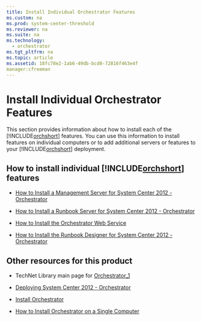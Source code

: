 ```yaml
---
title: Install Individual Orchestrator Features
ms.custom: na
ms.prod: system-center-threshold
ms.reviewer: na
ms.suite: na
ms.technology: 
  - orchestrator
ms.tgt_pltfrm: na
ms.topic: article
ms.assetid: 18fc78e2-1ab6-49db-bcd0-72816f463e4f
manager:cfreeman
---
```

# Install Individual Orchestrator Features
This section provides information about how to install each of the [!INCLUDE[orchshort](../../om/manage/includes/orchshort_md.md)] features. You can use this information to install features on individual computers or to add additional servers or features to your [!INCLUDE[orchshort](../../om/manage/includes/orchshort_md.md)] deployment.  
  
## How to install individual [!INCLUDE[orchshort](../../om/manage/includes/orchshort_md.md)] features  
  
-   [How to Install a Management Server for System Center 2012 - Orchestrator](../../orch/deploy/How-to-Install-a-Management-Server-for-System-Center-2012---Orchestrator.md)  
  
-   [How to Install a Runbook Server for System Center 2012 - Orchestrator](../../orch/deploy/How-to-Install-a-Runbook-Server-for-System-Center-2012---Orchestrator.md)  
  
-   [How to Install the Orchestrator Web Service](../../orch/deploy/How-to-Install-the-Orchestrator-Web-Service.md)  
  
-   [How to Install the Runbook Designer for System Center 2012 - Orchestrator](../../orch/deploy/How-to-Install-the-Runbook-Designer-for-System-Center-2012---Orchestrator.md)  
  
## Other resources for this product  
  
-   TechNet Library main page for [Orchestrator_1](../Topic/Orchestrator_1.md)  
  
-   [Deploying System Center 2012 - Orchestrator](../../orch/deploy/Deploying-System-Center-2012---Orchestrator.md)  
  
-   [Install Orchestrator](../../orch/deploy/Install-Orchestrator.md)  
  
-   [How to Install Orchestrator on a Single Computer](../../orch/deploy/How-to-Install-Orchestrator-on-a-Single-Computer.md)  
  
